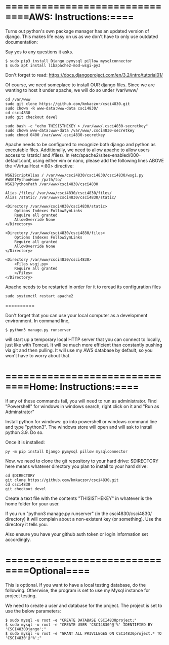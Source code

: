 ==========================
====AWS: Instructions:====
==========================

Turns out python's own package manager has an updated version of django. This makes life easy on us as we don't have to only use outdated documentation:

Say yes to any questions it asks.

    $ sudo pip3 install Django pymysql pillow mysqlconnector
    $ sudo apt install libapache2-mod-wsgi-py3


Don't forget to read: https://docs.djangoproject.com/en/3.2/intro/tutorial01/

Of course, we need someplace to install OUR django files. Since we are wanting to host it under apache, we will
do so under /var/www/

    cd /var/www
    sudo git clone https://github.com/kmkaczor/csci4830.git
    sudo chown -R www-data:www-data csci4830/
    cd csci4830
    sudo git checkout devel
    
    sudo bash -c "echo THISISTHEKEY > /var/www/.csci4830-secretkey"
    sudo chown www-data:www-data /var/www/.csci4830-secretkey
    sudo chmod 0400 /var/www/.csci4830-secretkey

Apache needs to be configured to recognize both django and python as executable files. Additionally, we need to allow apache to allow users access to /static/ and /files/. 
In /etc/apache2/sites-enabled/000-default.conf, using either vim or nano, please add the following lines ABOVE
the <VirtualHost *:80> directive:

    WSGIScriptAlias / /var/www/csci4830/csci4830/csci4830/wsgi.py
    #WSGIPythonHome /path/to/
    WSGIPythonPath /var/www/csci4830/csci4830

    Alias /files/ /var/www/csci4830/csci4830/files/
    Alias /static/ /var/www/csci4830/csci4830/static/

    <Directory /var/www/csci4830/csci4830/static>
        Options Indexes FollowSymLinks
        Require all granted
        AllowOverride None
    </Directory>

    <Directory /var/www/csci4830/csci4830/files>
        Options Indexes FollowSymLinks
        Require all granted
        AllowOverride None
    </Directory>

    <Directory /var/www/csci4830/csci4830>
        <Files wsgi.py>
        Require all granted
        </Files>
    </Directory>

Apache needs to be restarted in order for it to reread its configuration files

    sudo systemctl restart apache2

==========

Don't forget that you can use your local computer as a development environment. In command line, 

    $ python3 manage.py runserver

will start up a temporary local HTTP server that you can connect to locally, just like with Tomcat. It will be much more efficient than constantly pushing
via git and then pulling. It will use my AWS database by default, so you won't have to worry about that.


==========================
====Home: Instructions:====
==========================
If any of these commands fail, you will need to run as administrator. Find "Powershell" for windows in windows search, right click on it and "Run as Adminstrator"

Install python for windows: go into powershell or windows command line and type "python3". The windows store will open and will ask to install python 3.9. Do so.

Once it is installed:

    py -m pip install Django pymysql pillow mysqlconnector

Now, we need to clone the git repository to your hard drive: $DIRECTORY here means whatever directory you plan to install to your hard drive:

    cd $DIRECTORY
    git clone https://github.com/kmkaczor/csci4830.git
    cd csci4830
    git checkout devel
    
Create a text file with the contents "THISISTHEKEY" in whatever is the home folder for your user.

If you run "python3 manage.py runserver" (in the csci4830/csci4830/ directory) it will complain about a non-existent key (or something). Use the directory it tells you.

Also ensure you have your github auth token or login information set accordingly.



==========================
====Optional====
==========================

This is optional. If you want to have a local testing database, do the following. Otherwise, the program is set to use my Mysql instance for project testing.

We need to create a user and database for the project. The project is set to use the below parameters:

    $ sudo mysql -u root -e "CREATE DATABASE CSCI4830project;"
    $ sudo mysql -u root -e "CREATE USER 'CSCI4830'@'%' IDENTIFIED BY 'CSCI4830Django';"
    $ sudo mysql -u root -e "GRANT ALL PRIVILEGES ON CSCI4830project.* TO 'CSCI4830'@'%';"
